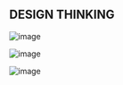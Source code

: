 ## DESIGN THINKING
![image](https://user-images.githubusercontent.com/70945564/122243938-b3434280-ceee-11eb-8b67-f187bc415326.png)



![image](https://user-images.githubusercontent.com/70945564/122243990-bf2f0480-ceee-11eb-8adb-33ec8422c00c.png)


![image](https://user-images.githubusercontent.com/70945564/122244127-d2da6b00-ceee-11eb-8e07-56d352d0aecb.png)
